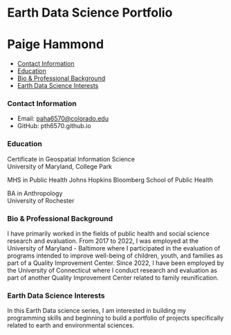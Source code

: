 # Earth Data Science Portfolio
# Paige Hammond

<nav>
  <ul>
    <li class="tag-h3">
      <a href="#contact-information">Contact Information</a></li>
    <li class="tag-h3">
      <a href="#education">Education</a></li>
    <li class="tag-h3">
      <a href="#bio--professional-background">Bio &amp; Professional Background</a></li>
    <li class="tag-h3">
      <a href="#earth-data-science-interests">Earth Data Science Interests</a></li>
  </ul>
</nav>

### Contact Information
* Email: paha6570@colorado.edu
* GitHub: pth6570.github.io

### Education
Certificate in Geospatial Information Science  
University of Maryland, College Park

MHS in Public Health
Johns Hopkins Bloomberg School of Public Health  

BA in Anthropology  
University of Rochester

### Bio & Professional Background
I have primarily worked in the fields of public health and social science research and evaluation. From 2017 to 2022, I was employed at the University of Maryland - Baltimore where I participated in the evaluation of programs intended to improve well-being of children, youth, and families as part of a Quality Improvement Center. Since 2022, I have been employed by the University of Connecticut where I conduct research and evaluation as part of another Quality Improvement Center related to family reunification.

### Earth Data Science Interests
In this Earth Data science series, I am interested in building my programming skills and beginning to build a portfolio of projects specifically related to earth and environmental sciences.
